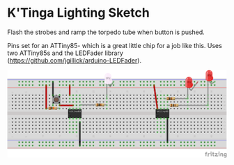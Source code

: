 # K'Tinga Lighting Sketch

Flash the strobes and ramp the torpedo tube when button is pushed.

Pins set for an ATTiny85- which is a great little chip for a job like this. Uses two ATTiny85s and the LEDFader library (https://github.com/jgillick/arduino-LEDFader).

![breadboard schematic](https://github.com/BillDett/ktinga/blob/main/ktinga_bb.png)